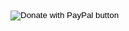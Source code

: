 <form action="https://www.paypal.com/donate" method="post" target="_top">
<input type="hidden" name="hosted_button_id" value="6S7EE988NLP6N" />
<input type="image" src="https://pics.paypal.com/00/s/NjVlYzZiNWMtYTVkNS00YjA0LWEzODAtMGIwN2M4M2RhZDZk/file.JPG" border="0" name="submit" title="PayPal - The safer, easier way to pay online!" alt="Donate with PayPal button" />
<img alt="" border="0" src="https://www.paypal.com/en_IS/i/scr/pixel.gif" width="1" height="1" />
</form>
